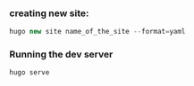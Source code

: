 ### creating new site:

```javascript
hugo new site name_of_the_site --format=yaml
```

### Running the dev server

`hugo serve`
